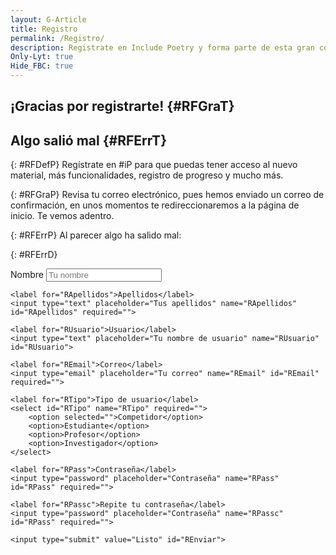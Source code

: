 ```yaml
---
layout: G-Article
title: Registro
permalink: /Registro/
description: Registrate en Include Poetry y forma parte de esta gran comunidad
Only-Lyt: true
Hide_FBC: true
---
```


## ¡Gracias por registrarte! {#RFGraT}

## Algo salió mal {#RFErrT}

{: #RFDefP}
Regístrate en #iP para que puedas tener acceso al nuevo material, más funcionalidades, registro de progreso y mucho más.

{: #RFGraP}
Revisa tu correo electrónico, pues hemos enviado un correo de confirmación, en unos momentos te redireccionaremos a la página de inicio. Te vemos adentro.

{: #RFErrP}
Al parecer algo ha salido mal: 

{: #RFErrD}
> 

<form id="RegisterForm">
    <label for="RNombre">Nombre</label> 
    <input type="text" placeholder="Tu nombre" name="RNombre" id="RNombre">

    <label for="RApellidos">Apellidos</label> 
    <input type="text" placeholder="Tus apellidos" name="RApellidos" id="RApellidos" required="">

    <label for="RUsuario">Usuario</label> 
    <input type="text" placeholder="Tu nombre de usuario" name="RUsuario" id="RUsuario">
    
    <label for="REmail">Correo</label>
    <input type="email" placeholder="Tu correo" name="REmail" id="REmail" required="">
    
    <label for="RTipo">Tipo de usuario</label>
    <select id="RTipo" name="RTipo" required="">
        <option selected="">Competidor</option>
        <option>Estudiante</option>
        <option>Profesor</option>
        <option>Investigador</option>
    </select>

    <label for="RPass">Contraseña</label>
    <input type="password" placeholder="Contraseña" name="RPass" id="RPass" required="">

    <label for="RPassc">Repite tu contraseña</label>
    <input type="password" placeholder="Contraseña" name="RPassc" id="RPass" required="">
    
    <input type="submit" value="Listo" id="REnviar">
</form>
<script src="{{ site.iP-Sources }}/JS/Universal/Registro.js"></script>